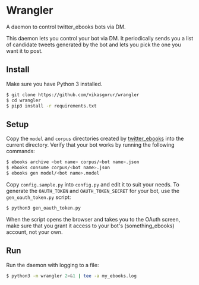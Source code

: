# Wrangler
A daemon to control twitter_ebooks bots via DM.

This daemon lets you control your bot via DM. It periodically sends you a list of candidate tweets generated
by the bot and lets you pick the one you want it to post.

## Install

Make sure you have Python 3 installed.

```bash
$ git clone https://github.com/vikasgorur/wrangler
$ cd wrangler
$ pip3 install -r requirements.txt
```

## Setup

Copy the `model` and `corpus` directories created by [twitter_ebooks](https://github.com/mispy/twitter_ebooks) into the current directory. Verify that your bot works by running the following commands:

```bash
$ ebooks archive <bot name> corpus/<bot name>.json
$ ebooks consume corpus/<bot name>.json
$ ebooks gen model/<bot name>.model
```

Copy `config.sample.py` into `config.py` and edit it to suit your needs. To generate the `OAUTH_TOKEN` and `OAUTH_TOKEN_SECRET` for your bot, use the `gen_oauth_token.py` script:

```bash
$ python3 gen_oauth_token.py
```

When the script opens the browser and takes you to the OAuth screen, make sure that you grant it access to your bot's (something_ebooks) account, not your own.

## Run

Run the daemon with logging to a file:

```bash
$ python3 -m wrangler 2>&1 | tee -a my_ebooks.log
```
